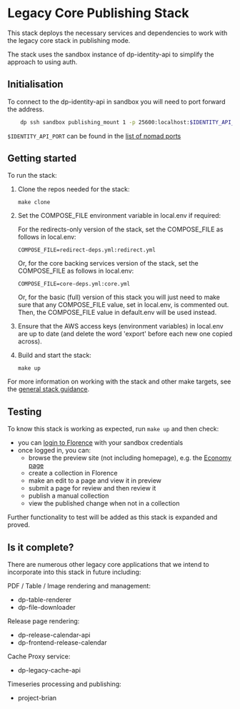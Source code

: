 # Legacy Core Publishing Stack

This stack deploys the necessary services and dependencies to work with the legacy core stack in publishing mode.

The stack uses the sandbox instance of dp-identity-api to simplify the approach to using auth.

## Initialisation

To connect to the dp-identity-api in sandbox you will need to port forward the address.

```sh
    dp ssh sandbox publishing_mount 1 -p 25600:localhost:$IDENTITY_API_PORT
```

`$IDENTITY_API_PORT` can be found in the [list of nomad ports](https://github.com/ONSdigital/dp-setup/blob/awsb/PORTS.md)

## Getting started

To run the stack:

1. Clone the repos needed for the stack:

   ```shell
   make clone
   ```

2. Set the COMPOSE_FILE environment variable in local.env if required:

    For the redirects-only version of the stack, set the COMPOSE_FILE as follows in local.env:
  
     ```shell
     COMPOSE_FILE=redirect-deps.yml:redirect.yml
     ```
  
    Or, for the core backing services version of the stack, set the COMPOSE_FILE as follows in local.env:
  
     ```shell
    COMPOSE_FILE=core-deps.yml:core.yml
     ```
  
    Or, for the basic (full) version of this stack you will just need to make sure that any COMPOSE_FILE value, set in local.env, is commented out.
    Then, the COMPOSE_FILE value in default.env will be used instead.

3. Ensure that the AWS access keys (environment variables) in local.env are up to date (and delete the word 'export' before each new one copied across).

4. Build and start the stack:

   ```shell
   make up
   ```

For more information on working with the stack and other make targets, see the [general stack guidance](../README.md#general-guidance-for-each-stack).

## Testing

To know this stack is working as expected, run `make up` and then check:

- you can [login to Florence](http://localhost:8081/florence/login) with your sandbox credentials
- once logged in, you can:
  - browse the preview site (not including homepage), e.g. the [Economy page](http://localhost:8081/economy)
  - create a collection in Florence
  - make an edit to a page and view it in preview
  - submit a page for review and then review it
  - publish a manual collection
  - view the published change when not in a collection

Further functionality to test will be added as this stack is expanded and proved.

## Is it complete?

There are numerous other legacy core applications that we intend to incorporate into this stack in future including:

PDF / Table / Image rendering and management:

- dp-table-renderer
- dp-file-downloader

Release page rendering:

- dp-release-calendar-api
- dp-frontend-release-calendar

Cache Proxy service:

- dp-legacy-cache-api

Timeseries processing and publishing:

- project-brian
